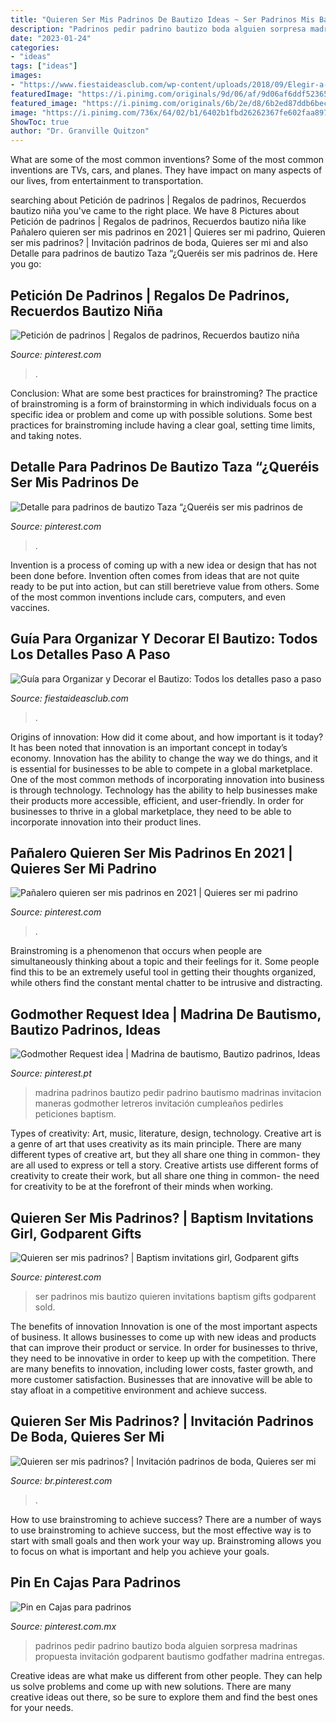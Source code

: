 ```yaml
---
title: "Quieren Ser Mis Padrinos De Bautizo Ideas ~ Ser Padrinos Mis Bautizo Quieren Invitations Baptism Gifts Godparent Sold"
description: "Padrinos pedir padrino bautizo boda alguien sorpresa madrinas propuesta invitación godparent bautismo godfather madrina entregas"
date: "2023-01-24"
categories:
- "ideas"
tags: ["ideas"]
images:
- "https://www.fiestaideasclub.com/wp-content/uploads/2018/09/Elegir-a-los-padrinos-bautizo.jpg"
featuredImage: "https://i.pinimg.com/originals/9d/06/af/9d06af6ddf52365e23947d86b7a296f2.jpg"
featured_image: "https://i.pinimg.com/originals/6b/2e/d8/6b2ed87ddb6becdb94ed3c0bcafb5ad9.jpg"
image: "https://i.pinimg.com/736x/64/02/b1/6402b1fbd26262367fe602faa8973d4b.jpg"
ShowToc: true
author: "Dr. Granville Quitzon"
---
```



What are some of the most common inventions?
Some of the most common inventions are TVs, cars, and planes. They have impact on many aspects of our lives, from entertainment to transportation.

	

		
searching about Petición de padrinos | Regalos de padrinos, Recuerdos bautizo niña you've came to the right place. We have 8 Pictures about Petición de padrinos | Regalos de padrinos, Recuerdos bautizo niña like Pañalero quieren ser mis padrinos en 2021 | Quieres ser mi padrino, Quieren ser mis padrinos? | Invitación padrinos de boda, Quieres ser mi and also Detalle para padrinos de bautizo Taza “¿Queréis ser mis padrinos de. Here you go:
		
    
## Petición De Padrinos | Regalos De Padrinos, Recuerdos Bautizo Niña

<img loading=lazy src="https://i.pinimg.com/originals/6b/2e/d8/6b2ed87ddb6becdb94ed3c0bcafb5ad9.jpg" onerror="this.onerror=null;this.src='https://tse3.mm.bing.net/th?id=OIP.34orUa40WVUFQTHxx-TMNAHaKB&amp;pid=15.1';" alt="Petición de padrinos | Regalos de padrinos, Recuerdos bautizo niña">

_Source: pinterest.com_

>. 

	

Conclusion: What are some best practices for brainstroming?
The practice of brainstroming is a form of brainstorming in which individuals focus on a specific idea or problem and come up with possible solutions. Some best practices for brainstroming include having a clear goal, setting time limits, and taking notes.

    
## Detalle Para Padrinos De Bautizo Taza “¿Queréis Ser Mis Padrinos De

<img loading=lazy src="https://i.pinimg.com/736x/c2/73/fc/c273fc8efa5dbd2e14d8c8a083831dbd.jpg" onerror="this.onerror=null;this.src='https://tse2.mm.bing.net/th?id=OIP.H0WtjQmM9EBGhEi4wjLX9QHaHt&amp;pid=15.1';" alt="Detalle para padrinos de bautizo Taza “¿Queréis ser mis padrinos de">

_Source: pinterest.com_

>. 

	

Invention is a process of coming up with a new idea or design that has not been done before. Invention often comes from ideas that are not quite ready to be put into action, but can still beretrieve value from others. Some of the most common inventions include cars, computers, and even vaccines.

    
## Guía Para Organizar Y Decorar El Bautizo: Todos Los Detalles Paso A Paso

<img loading=lazy src="https://www.fiestaideasclub.com/wp-content/uploads/2018/09/Elegir-a-los-padrinos-bautizo.jpg" onerror="this.onerror=null;this.src='https://tse2.mm.bing.net/th?id=OIP.M9yIVPKfdlLY36vidLmOgAHaJ4&amp;pid=15.1';" alt="Guía para Organizar y Decorar el Bautizo: Todos los detalles paso a paso">

_Source: fiestaideasclub.com_

>. 

	

Origins of innovation: How did it come about, and how important is it today?
It has been noted that innovation is an important concept in today’s economy. Innovation has the ability to change the way we do things, and it is essential for businesses to be able to compete in a global marketplace. One of the most common methods of incorporating innovation into business is through technology. Technology has the ability to help businesses make their products more accessible, efficient, and user-friendly. In order for businesses to thrive in a global marketplace, they need to be able to incorporate innovation into their product lines.

    
## Pañalero Quieren Ser Mis Padrinos En 2021 | Quieres Ser Mi Padrino

<img loading=lazy src="https://i.pinimg.com/originals/c5/50/f2/c550f20dc9fa248c2d1ff184d05172af.jpg" onerror="this.onerror=null;this.src='https://tse4.mm.bing.net/th?id=OIP.5BhFxVY73Yg3mckvezqVNgHaNK&amp;pid=15.1';" alt="Pañalero quieren ser mis padrinos en 2021 | Quieres ser mi padrino">

_Source: pinterest.com_

>. 

	

Brainstroming is a phenomenon that occurs when people are simultaneously thinking about a topic and their feelings for it. Some people find this to be an extremely useful tool in getting their thoughts organized, while others find the constant mental chatter to be intrusive and distracting.

    
## Godmother Request Idea | Madrina De Bautismo, Bautizo Padrinos, Ideas

<img loading=lazy src="https://i.pinimg.com/originals/9d/06/af/9d06af6ddf52365e23947d86b7a296f2.jpg" onerror="this.onerror=null;this.src='https://tse2.mm.bing.net/th?id=OIP.3TqxZ8-Yin7wN7mZxBQCSwHaEy&amp;pid=15.1';" alt="Godmother Request idea | Madrina de bautismo, Bautizo padrinos, Ideas">

_Source: pinterest.pt_

>madrina padrinos bautizo pedir padrino bautismo madrinas invitacion maneras godmother letreros invitación cumpleaños pedirles peticiones baptism. 

	

Types of creativity: Art, music, literature, design, technology.
Creative art is a genre of art that uses creativity as its main principle. There are many different types of creative art, but they all share one thing in common- they are all used to express or tell a story. Creative artists use different forms of creativity to create their work, but all share one thing in common- the need for creativity to be at the forefront of their minds when working.

    
## Quieren Ser Mis Padrinos? | Baptism Invitations Girl, Godparent Gifts

<img loading=lazy src="https://i.pinimg.com/736x/64/02/b1/6402b1fbd26262367fe602faa8973d4b.jpg" onerror="this.onerror=null;this.src='https://tse1.mm.bing.net/th?id=OIP.I3l67tKyBNb7x51aEF4ifwHaJ3&amp;pid=15.1';" alt="Quieren ser mis padrinos? | Baptism invitations girl, Godparent gifts">

_Source: pinterest.com_

>ser padrinos mis bautizo quieren invitations baptism gifts godparent sold. 

	

The benefits of innovation
Innovation is one of the most important aspects of business. It allows businesses to come up with new ideas and products that can improve their product or service. In order for businesses to thrive, they need to be innovative in order to keep up with the competition. There are many benefits to innovation, including lower costs, faster growth, and more customer satisfaction. Businesses that are innovative will be able to stay afloat in a competitive environment and achieve success.

    
## Quieren Ser Mis Padrinos? | Invitación Padrinos De Boda, Quieres Ser Mi

<img loading=lazy src="https://i.pinimg.com/736x/ee/21/e0/ee21e06860683d586666bbb54f595ce0.jpg" onerror="this.onerror=null;this.src='https://tse4.mm.bing.net/th?id=OIP.eDdNN5xYfcnDZy5rppW9cQHaJ4&amp;pid=15.1';" alt="Quieren ser mis padrinos? | Invitación padrinos de boda, Quieres ser mi">

_Source: br.pinterest.com_

>. 

	

How to use brainstroming to achieve success?
There are a number of ways to use brainstroming to achieve success, but the most effective way is to start with small goals and then work your way up. Brainstroming allows you to focus on what is important and help you achieve your goals.

    
## Pin En Cajas Para Padrinos

<img loading=lazy src="https://i.pinimg.com/originals/59/7c/e5/597ce5118ac53950b1151998e4f427cf.jpg" onerror="this.onerror=null;this.src='https://tse2.mm.bing.net/th?id=OIP.xr3IPDwlIml2cmY6y5CAZAHaJ4&amp;pid=15.1';" alt="Pin en Cajas para padrinos">

_Source: pinterest.com.mx_

>padrinos pedir padrino bautizo boda alguien sorpresa madrinas propuesta invitación godparent bautismo godfather madrina entregas. 

	

Creative ideas are what make us different from other people. They can help us solve problems and come up with new solutions. There are many creative ideas out there, so be sure to explore them and find the best ones for your needs.

